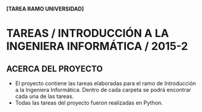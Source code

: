 **[TAREA RAMO UNIVERSIDAD]**

TAREAS / INTRODUCCIÓN A LA INGENIERA INFORMÁTICA / 2015-2
========================================

ACERCA DEL PROYECTO
------------------
- El proyecto contiene las tareas elaboradas para el ramo de Introducción a la Ingeniera Informática. Dentro de cada carpeta se podrá encontrar cada una de las tareas.
- Todas las tareas del proyecto fueron realizadas en Python.
